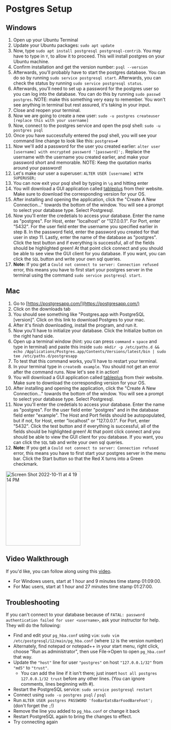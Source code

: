 # Postgres Setup

## Windows
1. Open up your Ubuntu Terminal
2. Update your Ubuntu packages: `sudo apt update`
3. Now, type `sudo apt install postgresql postgresql-contrib`. You may have to type in `Y`, to allow it to proceed. This will install postgres on your Ubuntu machine.
4. Confirm installation and get the version number: `psql --version`
5. Afterwards, you'll probably have to start the postgres database. You can do so by running `sudo service postgresql start`. Afterwards, you can check the status by running `sudo service postgresql status`.
6. Afterwards, you'll need to set up a password for the postgres user so you can log into the database. You can do this by running `sudo passwd postgres`. NOTE: make this something very easy to remember. You won't see anything in terminal but rest assured, it's taking in your input.
7. Close and reopen your terminal.
8. Now we are going to create a new user: `sudo -u postgres createuser [replace this with your username]`
9. Now, connect to the postgres service and open the psql shell: `sudo -u postgres psql`
10. Once you have successfully entered the psql shell, you will see your command line change to look like this: `postgres=#`
11. Now we'll add a password for the user you created earlier: `alter user [username] with encrypted password '[password]';`. Replace the username with the username you created earlier, and make your password short and memorable. NOTE: Keep the quotation marks around your password!
12. Let's make our user a superuser: `ALTER USER [username] WITH SUPERUSER;`
13. You can now exit your psql shell by typing in `\q` and hitting enter
14. You will download a GUI application called [tableplus](https://tableplus.com/) from their website. Make sure to download the corresponding version for your OS.
15. After installing and opening the application, click the "Create A New Connection..." towards the bottom of the window. You will see a prompt to select your database type. Select Postgresql.
16. Now you'll enter the credetials to access your database. Enter the name as "postgres". For Host, enter "localhost" or "127.0.0.1". For Port, enter "5432". For the user field enter the username you specified earlier in step 8. In the password field, enter the password you created for that user in step 11. Lastly, enter the name of the database as "postgres". Click the test button and if everything is successful, all of the fields should be highlighted green! At that point click connect and you should be able to see view the GUI client for you database. If you want, you can click the `SQL` button and write your own sql queries.
17. **Note:** If you get a `Could not connect to server: Connection refused` error, this means you have to first start your postgres server in the terminal using the command `sudo service postgresql start`.


## Mac

1. Go to [https://postgresapp.com/](https://postgresapp.com/)
2. Click on the downloads tab
3. You should see something like "Postgres.app with PostgreSQL [version]". Click on this link to download Postgres to your mac.
4. After it's finish downloading, install the program, and run it.
5. Now you'll have to initialize your database. Click the Initialize button on the right hand side.
6. Open up a terminal window (hint: you can press `command` + `space` and type in terminal) and paste this inside `sudo mkdir -p /etc/paths.d &&
echo /Applications/Postgres.app/Contents/Versions/latest/bin | sudo tee /etc/paths.d/postgresapp`
7. To test that this command works, you'll have to restart your terminal.
8. In your terminal type in `createdb example`. You should not get an error after the command runs. Now let's see it in action!
9. You will download a GUI application called [tableplus](https://tableplus.com/) from their website. Make sure to download the corresponding version for your OS.
10. After installing and opening the application, click the "Create A New Connection..." towards the bottom of the window. You will see a prompt to select your database type. Select Postgresql.
11. Now you'll enter the credetials to access your database. Enter the name as "postgres". For the user field enter "postgres" and in the database field enter "example". The Host and Port fields should be autopopulated, but if not, for Host, enter "localhost" or "127.0.0.1". For Port, enter "5432". Click the test button and if everything is successful, all of the fields should be highlighted green! At that point click connect and you should be able to view the GUI client for you database. If you want, you can click the `SQL` tab and write your own sql queries.
12. **Note:** If you get a `Could not connect to server: Connection refused` error, this means you have to first start your postgres server in the menu bar. Click the Start button so that the Red X turns into a Green checkmark.

<img width="234" alt="Screen Shot 2022-10-11 at 4 19 14 PM" src="https://user-images.githubusercontent.com/30392423/195190310-8f4ed82c-bebd-4fb5-bc96-3fcaa2ed9848.png">

## Video Walkthrough
If you'd like, you can follow along using this [video](https://us02web.zoom.us/rec/play/U0ghC07ndSiayEEc1D86cvrNIiBIQhmyT7JU8sqrYJ928FHhZhKfq7OeYK73u1aRp6Qjb34kf32xoARm.7BAFARTMcCax8YDy?continueMode=true&_x_zm_rtaid=euzsucDSTBKnY0bdQQBC5A.1648070136259.165c763c787813cfbdcf7752e530272c&_x_zm_rhtaid=405).

* For Windows users, start at 1 hour and 9 minutes time stamp 01:09:00.
* For Mac users, start at 1 hour and 27 minutes time stamp 01:27:00.

## Troubleshooting

If you can't connect to your database because of `FATAL: password authentication failed for user <username>`, ask your instructor for help. They will do the following:

* Find and edit your `pg_hba.conf` using `vim`: `sudo vim /etc/postgresql/12/main/pg_hba.conf` (where `12` is the version number) 
* Alternately, find notepad or notepad++ in your start menu, right click, choose "Run as administrator", then use File->Open to open `pg_hba.conf` that way.
* Update the `"host"` line for user `"postgres"` on host `"127.0.0.1/32"` from `"md5"` to `"trust"`. 
  * You can add the line if it isn't there; just insert `host all postgres 127.0.0.1/32 trust` before any other lines. (You can ignore comments, lines beginning with #).
* Restart the PostgreSQL service: `sudo service postgresql restart`
* Connect using `sudo -u postgres psql` / `psql`
* Run `ALTER USER postgres PASSWORD 'fooBarEatsBarFoodBareFoot';` (don't forget the `;`!)
* Remove the line you added to `pg_hba.conf` or change it back
* Restart PostgreSQL again to bring the changes to effect.
* Try connecting again
